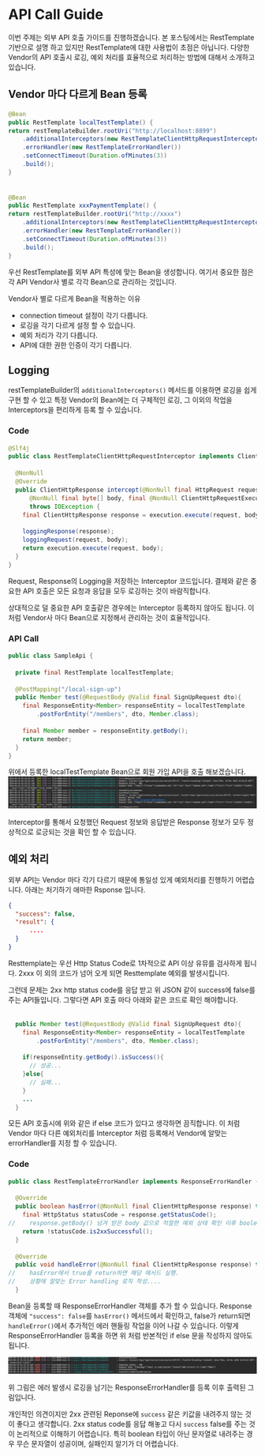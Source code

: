 # API Call Guide

이번 주제는 외부 API 호출 가이드를 진행하겠습니다. 본 포스팅에서는 RestTemplate 기반으로 설명 하고 있지만 RestTemplate에 대한 사용법이 초점은 아닙니다. 다양한 Vendor의 API 호출시 로깅, 예외 처리를 효율적으로 처리하는 방법에 대해서 소개하고 있습니다.

## Vendor 마다 다르게 Bean 등록

```java
@Bean
public RestTemplate localTestTemplate() {
return restTemplateBuilder.rootUri("http://localhost:8899")
    .additionalInterceptors(new RestTemplateClientHttpRequestInterceptor())
    .errorHandler(new RestTemplateErrorHandler())
    .setConnectTimeout(Duration.ofMinutes(3))
    .build();
}


@Bean
public RestTemplate xxxPaymentTemplate() {
return restTemplateBuilder.rootUri("http://xxxx")
    .additionalInterceptors(new RestTemplateClientHttpRequestInterceptor())
    .errorHandler(new RestTemplateErrorHandler())
    .setConnectTimeout(Duration.ofMinutes(3))
    .build();
}
```

우선 RestTemplate를 외부 API 특성에 맞는 Bean을 생성합니다. 여기서 중요한 점은 각 API Vendor사 별로 각각 Bean으로 관리하는 것입니다. 

Vendor사 별로 다르게 Bean을 적용하는 이유
* connection timeout 설정이 각기 다릅니다.
* 로깅을 각기 다르게 설정 할 수 있습니다.
* 예외 처리가 각기 다릅니다.
* API에 대한 권한 인증이 각기 다릅니다.

## Logging

restTemplateBuilder의 `additionalInterceptors()` 메서드를 이용하면 로깅을 쉽게 구현 할 수 있고 특정 Vendor의 Bean에는 더 구체적인 로깅, 그 이외의 작업을 Interceptors을 편리하게 등록 할 수 있습니다.

### Code

```java
@Slf4j
public class RestTemplateClientHttpRequestInterceptor implements ClientHttpRequestInterceptor {

  @NonNull
  @Override
  public ClientHttpResponse intercept(@NonNull final HttpRequest request,
      @NonNull final byte[] body, final @NonNull ClientHttpRequestExecution execution)
      throws IOException {
    final ClientHttpResponse response = execution.execute(request, body);

    loggingResponse(response);
    loggingRequest(request, body);
    return execution.execute(request, body);
  }
}
```
Request, Response의 Logging을 저장하는 Interceptor 코드입니다. 결제와 같은 중요한 API 호출은 모든 요청과 응답을 모두 로깅하는 것이 바람직합니다. 

상대적으로 덜 중요한 API 호출같은 경우에는 Interceptor 등록하지 않아도 됩니다. 이 처럼 Vendor사 마다 Bean으로 지정해서 관리하는 것이 효율적입니다.

### API Call

```java
public class SampleApi {
  
  private final RestTemplate localTestTemplate;
  
  @PostMapping("/local-sign-up")
  public Member test(@RequestBody @Valid final SignUpRequest dto){
    final ResponseEntity<Member> responseEntity = localTestTemplate
        .postForEntity("/members", dto, Member.class);

    final Member member = responseEntity.getBody();
    return member;
  }
}
```
위에서 등록한 localTestTemplate Bean으로 회원 가입 API을 호출 해보겠습니다.
![](imgs/api-req-res.png)


Interceptor를 통해서 요청했던 Request  정보와 응답받은 Response 정보가 모두 정상적으로 로긍되는 것을 확인 할 수 있습니다.

## 예외 처리

외부 API는 Vendor 마다 각기 다르기 때문에 통일성 있게 예외처리를 진행하기 어렵습니다. 아래는 처기하기 애마한 Rsponse 입니다.

```json
{
  "success": false,
  "result": {
      ....
  }
}
```
Resttemplate는 우선 Http Status Code로 1차적으로 API 이상 유뮤를 검사하게 됩니다. 2xxx 이 외의 코드가 넘어 오게 되면 Resttemplate 예외를 발생시킵니다. 

그런데 문제는 2xx http status code를 응답 받고 위 JSON 같이 success에 false를 주는 API들입니다. 그렇다면 API 호출 마다 아래와 같은 코드로 확인 해야합니다.

```java

  public Member test(@RequestBody @Valid final SignUpRequest dto){
    final ResponseEntity<Member> responseEntity = localTestTemplate
        .postForEntity("/members", dto, Member.class);

    if(responseEntity.getBody().isSuccess(){
      // 성공...
    }else{
      // 실패...
    }
    ...
  }
```

모든 API 호출시에 위와 같은 if else 코드가 있다고 생각하면 끔직합니다. 이 처럼 Vendor 마다 다른 예외처리를 Interceptor 처럼 등록해서 Vendor에 알맞는 errorHandler를 지정 할 수 있습니다.


### Code
```java
public class RestTemplateErrorHandler implements ResponseErrorHandler {

  @Override
  public boolean hasError(@NonNull final ClientHttpResponse response) throws IOException {
    final HttpStatus statusCode = response.getStatusCode();
//    response.getBody() 넘겨 받은 body 값으로 적절한 예외 상태 확인 이후 boolean return
    return !statusCode.is2xxSuccessful();
  }

  @Override
  public void handleError(@NonNull final ClientHttpResponse response) throws IOException {
//    hasError에서 true를 return하면 해당 메서드 실행.
//    상황에 알맞는 Error handling 로직 작성....
  }
```
Bean을 등록할 때 ResponseErrorHandler 객체를 추가 할 수 있습니다. Response 객체에 `"success": false`를 `hasError()` 메서드에서 확인하고, false가 return되면  `handleError()`에서 추가적인 에러 핸들링 작업을 이어 나갈 수 있습니다. 이렇게 ResponseErrorHandler 등록을 하면 위 처럼 반본적인 if else 문을 작성하지 않아도 됩니다.

![](imgs/api-error.png)

위 그림은 에러 발생시 로깅을 남기는 ResponseErrorHandler를 등록 이후 출력된 그림입니다.


개인적인 의견이지만 2xx 관련된 Reponse에 `success` 같은 키값을 내려주지 않는 것이 좋다고 생각합니다. 2xx status code를 응답 해놓고 다시 `success` false를 주는 것이 논리적으로 이해하기 어렵습니다. 특히 boolean 타입이 아닌 문자열로 내려주는 경우 무슨 문자열이 성공이며, 실패인지 알기가 더 어렵습니다.

